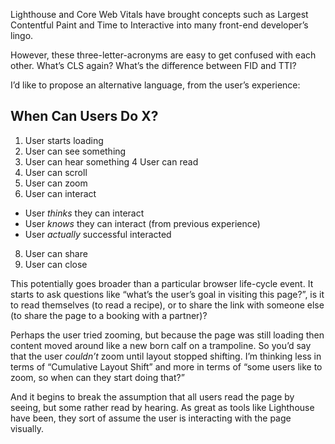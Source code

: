 Lighthouse and Core Web Vitals have brought concepts such as Largest Contentful Paint and Time to Interactive into many front-end developer’s lingo.

However, these three-letter-acronyms are easy to get confused with each other. What’s CLS again? What’s the difference between FID and TTI?

I’d like to propose an alternative language, from the user’s experience:

## When Can Users Do X?

1. User starts loading
2. User can see something
3. User can hear something
4 User can read
5. User can scroll
6. User can zoom
7. User can interact
  - User _thinks_ they can interact
  - User _knows_ they can interact (from previous experience)
  - User _actually_ successful interacted
8. User can share
9. User can close

This potentially goes broader than a particular browser life-cycle event. It starts to ask questions like “what’s the user’s goal in visiting this page?”, is it to read themselves (to read a recipe), or to share the link with someone else (to share the page to a booking with a partner)?

Perhaps the user tried zooming, but because the page was still loading then content moved around like a new born calf on a trampoline. So you’d say that the user *couldn’t* zoom until layout stopped shifting. I’m thinking less in terms of “Cumulative Layout Shift” and more in terms of “some users like to zoom, so when can they start doing that?”

And it begins to break the assumption that all users read the page by seeing, but some rather read by hearing. As great as tools like Lighthouse have been, they sort of assume the user is interacting with the page visually.
